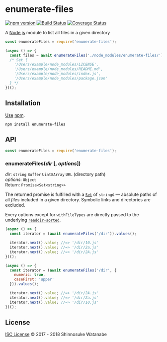 # enumerate-files

[![npm version](https://img.shields.io/npm/v/enumerate-files.svg)](https://www.npmjs.com/package/enumerate-files)
[![Build Status](https://travis-ci.com/shinnn/enumerate-files.svg?branch=master)](https://travis-ci.com/shinnn/enumerate-files)
[![Coverage Status](https://img.shields.io/coveralls/shinnn/enumerate-files.svg)](https://coveralls.io/github/shinnn/enumerate-files?branch=master)

A [Node.js](https://nodejs.org/) module to list all files in a given directory

```javascript
const enumerateFiles = require('enumerate-files');

(async () => {
  const files = await enumerateFiles('./node_modules/enumerate-files/');
  /* Set {
    '/Users/example/node_modules/LICENSE',
    '/Users/example/node_modules/README.md',
    '/Users/example/node_modules/index.js',
    '/Users/example/node_modules/package.json'
  } */
})();
```

## Installation

[Use](https://docs.npmjs.com/cli/install) [npm](https://docs.npmjs.com/about-npm/).

```
npm install enumerate-files
```

## API

```javascript
const enumerateFiles = require('enumerate-files');
```

### enumerateFiles(*dir* [, *options*])

*dir*: `string` `Buffer` `Uint8Array` `URL` (directory path)  
*options*: `Object`  
Return: `Promise<Set<string>>`

The returned promise is fulfilled with a [`Set`](https://developer.mozilla.org/docs/Web/JavaScript/Reference/Global_Objects/Set) of `string`s — absolute paths of all *files* included in a given directory. Symbolic links and directories are excluded.

Every options except for `withFileTypes` are directly passed to the underlying [`readdir-sorted`](https://github.com/shinnn/readdir-sorted#readdirsortedpath--options).

```javascript
(async () => {
  const iterator = (await enumerateFiles('/dir')).values();

  iterator.next().value; //=> '/dir/10.js'
  iterator.next().value; //=> '/dir/2a.js'
  iterator.next().value; //=> '/dir/2A.js'
})();

(async () => {
  const iterator = (await enumerateFiles('/dir', {
    numeric: true,
    caseFirst: 'upper'
  })).values();

  iterator.next().value; //=> '/dir/2A.js'
  iterator.next().value; //=> '/dir/2a.js'
  iterator.next().value; //=> '/dir/10.js'
})();
```

## License

[ISC License](./LICENSE) © 2017 - 2018 Shinnosuke Watanabe
